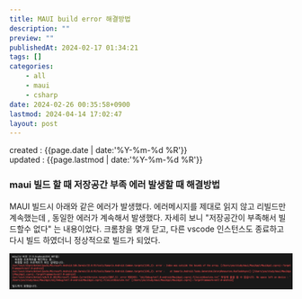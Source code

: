```yaml
---
title: MAUI build error 해결방법
description: ""
preview: ""
publishedAt: 2024-02-17 01:34:21
tags: []
categories:
    - all
    - maui
    - csharp
date: 2024-02-26 00:35:58+0900
lastmod: 2024-04-14 17:02:47
layout: post
---
```


created : {{page.date | date:'%Y-%m-%d %R'}}  
updated : {{page.lastmod | date:'%Y-%m-%d %R'}}

### maui 빌드 할 때 저장공간 부족 에러 발생할 때 해결방법
MAUI 빌드시 아래와 같은 에러가 발생했다.
에러메시지를 제대로 읽지 않고 리빌드만 계속했는데 , 동일한 에러가 계속해서 발생했다.
자세히 보니 "저장공간이 부족해서 빌드할수 없다" 는 내용이었다. 
크롬창을 몇개 닫고, 다른 vscode 인스턴스도 종료하고 다시 빌드 하였더니 정상적으로 빌드가 되었다.

![](/assets/2024-04-13-22-49-00.png)
